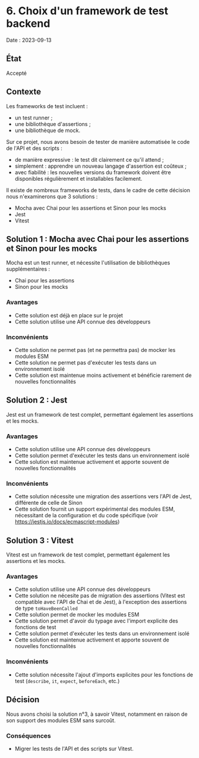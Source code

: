 # 6. Choix d'un framework de test backend

Date : 2023-09-13

## État

Accepté

## Contexte

Les frameworks de test incluent :
 - un test runner ;
 - une bibliothèque d'assertions ;
 - une bibliothèque de mock.

Sur ce projet, nous avons besoin de tester de manière automatisée le code de l'API et des scripts :
 - de manière expressive : le test dit clairement ce qu'il attend ;
 - simplement : apprendre un nouveau langage d'assertion est coûteux ;
 - avec fiabilité : les nouvelles versions du framework doivent être disponibles régulièrement et installables facilement.

Il existe de nombreux frameworks de tests, dans le cadre de cette décision nous n'examinerons que 3 solutions :
 - Mocha avec Chai pour les assertions et Sinon pour les mocks
 - Jest
 - Vitest

## Solution 1 : Mocha avec Chai pour les assertions et Sinon pour les mocks

Mocha est un test runner, et nécessite l'utilisation de bibliothèques supplémentaires :
 - Chai pour les assertions
 - Sinon pour les mocks

### Avantages

 - Cette solution est déjà en place sur le projet
 - Cette solution utilise une API connue des développeurs

### Inconvénients

 - Cette solution ne permet pas (et ne permettra pas) de mocker les modules ESM
 - Cette solution ne permet pas d'exécuter les tests dans un environnement isolé
 - Cette solution est maintenue moins activement et bénéficie rarement de nouvelles fonctionnalités

## Solution 2 : Jest

Jest est un framework de test complet, permettant également les assertions et les mocks.

### Avantages

 - Cette solution utilise une API connue des développeurs
 - Cette solution permet d'exécuter les tests dans un environnement isolé
 - Cette solution est maintenue activement et apporte souvent de nouvelles fonctionnalités

### Inconvénients

 - Cette solution nécessite une migration des assertions vers l'API de Jest, différente de celle de Sinon
 - Cette solution fournit un support expérimental des modules ESM, nécessitant de la configuration et du code spécifique (voir https://jestjs.io/docs/ecmascript-modules)

## Solution 3 : Vitest

Vitest est un framework de test complet, permettant également les assertions et les mocks.

### Avantages

 - Cette solution utilise une API connue des développeurs
 - Cette solution ne nécesite pas de migration des assertions (Vitest est compatible avec l'API de Chai et de Jest), à l'exception des assertions de type `toHaveBeenCalled`
 - Cette solution permet de mocker les modules ESM
 - Cette solution permet d'avoir du typage avec l'import explicite des fonctions de test
 - Cette solution permet d'exécuter les tests dans un environnement isolé
 - Cette solution est maintenue activement et apporte souvent de nouvelles fonctionnalités

### Inconvénients

 - Cette solution nécessite l'ajout d'imports explicites pour les fonctions de test (`describe`, `it`, `expect`, `beforeEach`, etc.)

## Décision

Nous avons choisi la solution n°3, à savoir Vitest, notamment en raison de son support des modules ESM sans surcoût.

### Conséquences

 - Migrer les tests de l'API et des scripts sur Vitest.
